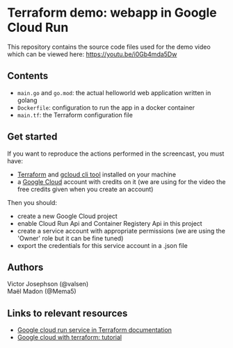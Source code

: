 # Terraform demo: webapp in Google Cloud Run

This repository contains the source code files used for the demo video which can be viewed here: https://youtu.be/i0Gb4mda5Dw

## Contents
- `main.go` and `go.mod`: the actual helloworld web application written in golang
- `Dockerfile`: configuration to run the app in a docker container
- `main.tf`: the Terraform configuration file

## Get started
If you want to reproduce the actions performed in the screencast, you must have:
- [Terraform](https://www.terraform.io/) and [gcloud cli tool](https://cloud.google.com/sdk/gcloud/) installed on your machine
- a [Google Cloud](https://cloud.google.com/) account with credits on it (we are using for the video the free credits given when you create an account)

Then you should:
- create a new Google Cloud project
- enable Cloud Run Api and Container Registery Api in this project
- create a service account with appropriate permissions (we are using the 'Owner' role but it can be fine tuned)
- export the credentials for this service account in a .json file

## Authors
Victor Josephson (@valsen)\
Maël Madon (@Mema5)

## Links to relevant resources
- [Google cloud run service in Terraform documentation](https://www.terraform.io/docs/providers/google/r/cloud_run_service.html)
- [Google cloud with terraform: tutorial](https://cloud.google.com/community/tutorials/getting-started-on-gcp-with-terraform)